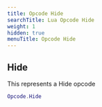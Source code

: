 ```yaml
---
title: Opcode Hide
searchTitle: Lua Opcode Hide
weight: 1
hidden: true
menuTitle: Opcode Hide
---
```

## Hide

This represents a Hide opcode
```lua
Opcode.Hide
```